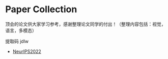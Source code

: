 # Paper Collection

顶会的论文供大家学习参考，感谢整理论文同学的付出！（整理内容包括：视觉，语言，多模态）

提取码 jdlw

* [NeurIPS2022](https://pan.baidu.com/s/1HjBkr_MUjMHu_8F4C-np1w)
